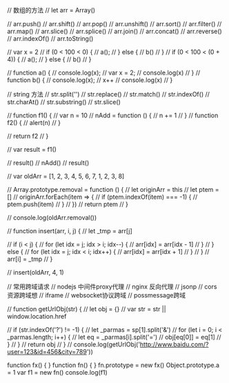 // 数组的方法
  // let arr = Array()

  // arr.push()
  // arr.shift()
  // arr.pop()
  // arr.unshift()
  // arr.sort()
  // arr.filter()
  // arr.map()
  // arr.slice()
  // arr.splice()
  // arr.join()
  // arr.concat()
  // arr.reverse()
  // arr.indexOf()
  // arr.toString()

  // var x = 2
  // if (0 < 100 < 0) {
  //   a();
  // } else {
  //   b()
  // }
  // if (0 < 100 < (0 + 4)) {
  //   a();
  // } else {
  //   b()
  // }

  // function a() {
  //   console.log(x);
  //   var x = 2;
  //   console.log(x)
  // }
  // function b() {
  //   console.log(x);
  //   x++
  //   console.log(x)
  // }

  // string 方法
  // str.split('')
  // str.replace()
  // str.match()
  // str.indexOf()
  // str.charAt()
  // str.substring()
  // str.slice()


  // function f1() {
  //   var n = 10
  //   nAdd = function () {
  //     n += 1
  //   }
  //   function f2() {
  //     alert(n)
  //   }

  //   return f2
  // }

  // var result = f1()

  // result()
  // nAdd()
  // result()

  // var oldArr = [1, 2, 3, 4, 5, 6, 7, 1, 2, 3, 8]

  // Array.prototype.removal = function () {
  //   let originArr = this
  //   let ptem = []
  //   originArr.forEach(item => {
  //     if (ptem.indexOf(item) === -1) {
  //       ptem.push(item)
  //     }
  //   })
  //   return ptem
  // }

  // console.log(oldArr.removal())

  // function insert(arr, i, j) {
  //   let _tmp = arr[j]

  //   if (i < j) {
  //     for (let idx = j; idx > i; idx--) {
  //       arr[idx] = arr[idx - 1]
  //     }
  //   } else {
  //     for (let idx = j; idx < i; idx++) {
  //       arr[idx] = arr[idx + 1]
  //     }
  //   }
  //   arr[i] = _tmp
  // }

  // insert(oldArr, 4, 1)

  // 常用跨域请求
  // nodejs 中间件proxy代理
  // nginx 反向代理
  // jsonp
  // cors 资源跨域想
  // iframe
  // websocket协议跨域
  // possmessage跨域

  // function getUrlObj(str) {
  //   let obj = {}
  //   var str = str || window.location.href

  //   if (str.indexOf('?') != -1) {
  //     let _parmas = sp[1].split('&')
  //     for (let i = 0; i < _parmas.length; i++) {
  //       let eq = _parmas[i].split('=')
  //       obj[eq[0]] = eq[1]
  //     }
  //   }
  //   return obj
  // }
  // console.log(getUrlObj('http://www.baidu.com/?user=123&id=456&city=789'))

  function fx() { }
  function fn() { }
  fn.prototype = new fx()
  Object.prototype.a = 1
  var f1 = new fn()
  console.log(f1)
